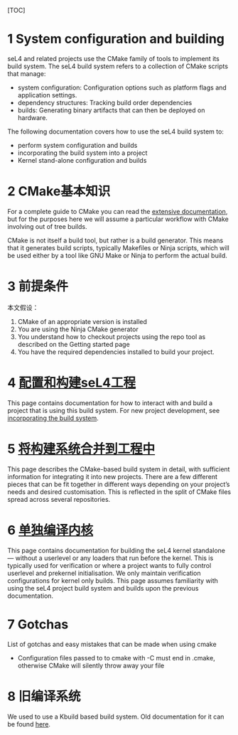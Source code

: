 [TOC]

# 1 System configuration and building

seL4 and related projects use the CMake family of tools to implement its build system. The seL4 build system refers to a collection of CMake scripts that manage:

* system configuration: Configuration options such as platform flags and application settings.
* dependency structures: Tracking build order dependencies
* builds: Generating binary artifacts that can then be deployed on hardware.

The following documentation covers how to use the seL4 build system to:

* perform system configuration and builds
* incorporating the build system into a project
* Kernel stand-alone configuration and builds

# 2 CMake基本知识

For a complete guide to CMake you can read the [extensive documentation](https://cmake.org/cmake/help/latest/), but for the purposes here we will assume a particular workflow with CMake involving out of tree builds.

CMake is not itself a build tool, but rather is a build generator. This means that it generates build scripts, typically Makefiles or Ninja scripts, which will be used either by a tool like GNU Make or Ninja to perform the actual build.

# 3 前提条件

本文假设：

1. CMake of an appropriate version is installed
2. You are using the Ninja CMake generator
3. You understand how to checkout projects using the repo tool as described on the Getting started page
4. You have the required dependencies installed to build your project.

# 4 [配置和构建seL4工程](https://docs.sel4.systems/Developing/Building/Using)

This page contains documentation for how to interact with and build a project that is using this build system. For new project development, see [incorporating the build system](https://docs.sel4.systems/Developing/Building/Incorporating).

# 5 [将构建系统合并到工程中](https://docs.sel4.systems/Developing/Building/Incorporating)

This page describes the CMake-based build system in detail, with sufficient information for integrating it into new projects. There are a few different pieces that can be fit together in different ways depending on your project’s needs and desired customisation. This is reflected in the split of CMake files spread across several repositories.

# 6 [单独编译内核](https://docs.sel4.systems/Developing/Building/seL4Standalone)

This page contains documentation for building the seL4 kernel standalone — without a userlevel or any loaders that run before the kernel. This is typically used for verification or where a project wants to fully control userlevel and prekernel initialisation. We only maintain verification configurations for kernel only builds. This page assumes familiarity with using the seL4 project build system and builds upon the previous documentation.

# 7 Gotchas

List of gotchas and easy mistakes that can be made when using cmake

* Configuration files passed to to cmake with -C must end in .cmake, otherwise CMake will silently throw away your file

# 8 旧编译系统

We used to use a Kbuild based build system. Old documentation for it can be found [here](https://docs.sel4.systems/Developing/Building/OldBuildSystem/).
